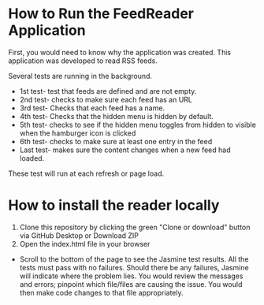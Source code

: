 # How to Run the FeedReader Application

First, you would need to know why the application was created. This application was developed to read RSS feeds.

Several tests are running in the background.
 - 1st test- test that feeds are defined and are not empty.
 - 2nd test- checks to make sure each feed has an URL
 - 3rd test- Checks that each feed has a name.
 - 4th test- Checks that the hidden menu is hidden by default.
 - 5th test- checks to see if the hidden menu toggles from hidden to visible when the hamburger icon is clicked
 - 6th test- checks to make sure at least one entry in the feed
 - Last test- makes sure the content changes when a new feed had loaded.

 These test will run at each refresh or page load.

 # How to install the reader locally

 1. Clone this repository by clicking the green "Clone or download" button via GitHub Desktop or Download ZIP
 2. Open the index.html file in your browser

- Scroll to the bottom of the page to see the Jasmine test results. All the tests must pass with no failures. Should there be any failures, Jasmine will indicate where the problem lies. You would review the messages and errors; pinpoint which file/files are causing the issue. You would then make code changes to that file appropriately.
